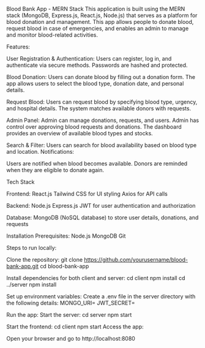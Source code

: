 Blood Bank App - MERN Stack
This application is built using the MERN stack (MongoDB, Express.js, React.js, Node.js) that serves as a platform for blood donation and management. This app allows people to donate blood, request blood in case of emergencies, and enables an admin to manage and monitor blood-related activities.

Features: 

User Registration & Authentication:
Users can register, log in, and authenticate via secure methods.
Passwords are hashed and protected.

Blood Donation:
Users can donate blood by filling out a donation form.
The app allows users to select the blood type, donation date, and personal details.

Request Blood:
Users can request blood by specifying blood type, urgency, and hospital details.
The system matches available donors with requests.

Admin Panel:
Admin can manage donations, requests, and users.
Admin has control over approving blood requests and donations.
The dashboard provides an overview of available blood types and stocks.

Search & Filter:
Users can search for blood availability based on blood type and location.
Notifications:

Users are notified when blood becomes available.
Donors are reminded when they are eligible to donate again.

Tech Stack

Frontend:
React.js
Tailwind CSS for UI styling
Axios for API calls

Backend:
Node.js
Express.js
JWT for user authentication and authorization

Database:
MongoDB (NoSQL database) to store user details, donations, and requests

Installation Prerequisites:
Node.js
MongoDB
Git

Steps to run locally:

Clone the repository:
git clone https://github.com/yourusername/blood-bank-app.git
cd blood-bank-app

Install dependencies for both client and server:
cd client
npm install
cd ../server
npm install

Set up environment variables:
Create a .env file in the server directory with the following details:
MONGO_URI=<your-mongodb-connection-string>
JWT_SECRET=<your-secret-key>

Run the app:
Start the server:
cd server
npm start

Start the frontend:
cd client
npm start
Access the app:

Open your browser and go to http://localhost:8080
